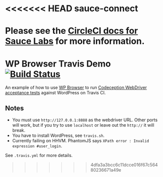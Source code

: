 <<<<<<< HEAD
sauce-connect
=============

Please see the [CircleCI docs for Sauce Labs](https://circleci.com/docs/browser-testing-with-sauce-labs)
for more information.
=======
# WP Browser Travis Demo [![Build Status](https://travis-ci.org/JDGrimes/wp-browser-travis-demo.svg?branch=master)](https://travis-ci.org/JDGrimes/wp-browser-travis-demo)

An example of how to use [WP Browser](https://github.com/lucatume/wp-browser) to run [Codeception WebDriver acceptance tests](http://codeception.com/docs/03-AcceptanceTests) against WordPress on Travis CI.

## Notes

- You must use `http://127.0.0.1:8888` as the webdriver URL. Other ports will work, but if you try to use `localhost` or leave out the `http://` it will break.
- You have to install WordPress, see `travis.sh`.
- Currently failing on HHVM. PhantomJS says `XPath error : Invalid expression #user_login`.

See `.travis.yml` for more details.
>>>>>>> 4dfa3a3bcc6c11dcce016f67c56480236671a49e
